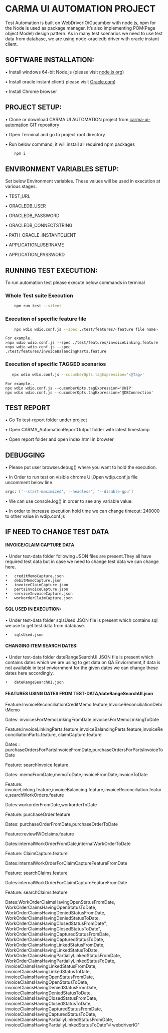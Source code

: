 # CARMA UI AUTOMATION PROJECT

Test Automation is built on WebDriverIO/Cucumber with node.js, npm for the Node is used as package manager. It’s also implementing POM(Page object Model) design pattern. As in many test scenarios we need to use test data from database, we are using node-oracledb driver with oracle instant client.

## SOFTWARE INSTALLATION:
•	Install windows 64-bit Node.js (please visit [node.js org](https://nodejs.org/en/download/))

•	Install oracle instant client( please visit [Oracle.com](https://www.oracle.com/in/database/technologies/instant-client/winx64-64-downloads.html))

•	Install Chrome browser

## PROJECT SETUP:
•	Clone or download CARMA UI AUTOMATION project from [carma-ui-automation](https://stash.netjets.com/projects/AIRC/repos/carma-ui-automation/browse) GIT repository
     
•	Open Terminal and go to project root directory

•	Run below command, it will install all required npm packages
```bash
    npm i
```


## ENVIRONMENT VARIABLES SETUP: 

Set below Environment variables. These values will be used in execution at various stages.

•	TEST_URL

•	ORACLEDB_USER

•	ORACLEDB_PASSWORD

•	ORACLEDB_CONNECTSTRING

•	PATH_ORACLE_INSTANTCLIENT

•	APPLICATION_USERNAME

•	APPLICATION_PASSWORD


## RUNNING TEST EXECUTION:

To run automation test please execute below commands in terminal

###	Whole Test suite Execution
```bash
    npm run test --silent
```
###	Execution of specific feature file
```bash
	npx wdio wdio.conf.js --spec ./test/features/<feature file name>
```
    For example.
    >npx wdio wdio.conf.js --spec ./test/features/invoiceLinking.feature
    >npx wdio wdio.conf.js --spec ./test/features/invoiceBalancingParts.feature
   
    

###	Execution of specific TAGGED scenarios
 ```bash
	npx wdio wdio.conf.js --cucumberOpts.tagExpression='<@Tag>'
```
    For example..	
    npx wdio wdio.conf.js --cucumberOpts.tagExpression='@WIP'
    npx wdio wdio.conf.js --cucumberOpts.tagExpression='@DBConnection'



## TEST REPORT
•  Go To test-report folder under project

•  Open CARMA_AutomationReportOutput folder with latest timestamp

•  Open report folder and open index.html in browser

## DEBUGGING
•  Please put user browser.debug() where you want to hold the execution.

•  In Order to run test on visible chrome UI,Open wdip.conf.js file uncomment  below line
 ```bash
args: ['--start-maximized','--headless', '--disable-gpu']
```
•  We can use console.log() in order to see any variable value.

•  In order to increase execution hold time we can change timeout: 240000 to other value in wdip.conf.js

## IF NEED TO CHANGE TEST DATA
#### INVOICE/CLAIM CAPTURE DATA
•	Under test-data folder following JSON files are present.They all have required test data but in  case we need to change test data we can change here.

    •   creditMemoCapture.json
	•   debitMemoCapture.json
    •   invoiceClaimCapture.json
    •   partsInvoiceCapture.json
    •   serviceInvoiceCapture.json
    •   workorderClaimCapture.json  

#### SQL USED IN EXECUTION:
•	Under test-data folder sqlsUsed JSON file is present which contains sql we use to get test data from database.

    •   sqlsUsed.json

    
#### CHANGING ITEM SEARCH DATES:
•	Under test-data folder dateRangeSearchUI JSON file is present which contains dates which we are using to get data on QA Enviornment,if data is not available in test enviornment for the given dates we can change these dates here accordingly.

    •   dateRangeSearchUI.json

#### FEATURES USING DATES FROM TEST-DATA/dateRangeSearchUI.json

Feature:InvoiceReconciliationCreditMemo.feature,InvoiceReconciliationDebitMemo

Dates: invoicesForMemoLinkingFromDate,invoicesForMemoLinkingToDate

Feature:invoiceLinkingParts.feature,invoiceBalancingParts.feature,invoiceReconciliationParts.feature, claimCapture.feature

Dates : purchaseOrdersForPartsInvoiceFromDate,purchaseOrdersForPartsInvoiceToDate

Feature: searchInvoice.feature

Dates: memoFromDate,memoToDate,invoiceFromDate,invoiceToDate

Feature: invoiceLinking.feature,invoiceBalancing.feature,invoiceReconciliation.feature,searchWorkOrders.feature

Dates:workorderFromDate,workorderToDate

Feature: purchaseOrder.feature

Dates: purchaseOrderFromDate,purchaseOrderToDate

Feature:reviewIWOclaims.feature

Dates:internalWorkOrderFromDate,internalWorkOrderToDate

Feature:  ClaimCapture.feature

Dates:internalWorkOrderForClaimCaptureFeatureFromDate

Feature:  searchClaims.feature

Dates:internalWorkOrderForClaimCaptureFeatureFromDate

Feature: searchClaims.feature

Dates:WorkOrderClaimsHavingOpenStatusFromDate,
	WorkOrderClaimsHavingOpenStatusToDate,
	WorkOrderClaimsHavingDeniedStatusFromDate,
	WorkOrderClaimsHavingDeniedStatusToDate,
	WorkOrderClaimsHavingClosedStatusFromDate",
	WorkOrderClaimsHavingClosedStatusToDate",
	WorkOrderClaimsHavingCapturedStatusFromDate,
	WorkOrderClaimsHavingCapturedStatusToDate,
	WorkOrderClaimsHavingLinkedStatusFromDate,
	WorkOrderClaimsHavingLinkedStatusToDate,
	WorkOrderClaimsHavingPartiallyLinkedStatusFromDate,
	WorkOrderClaimsHavingPartiallyLinkedStatusToDate,
	invoiceClaimsHavingLinkedStatusFromDate,
	invoiceClaimsHavingLinkedStatusToDate,
	invoiceClaimsHavingOpenStatusFromDate,
	invoiceClaimsHavingOpenStatusToDate,
	invoiceClaimsHavingDeniedStatusFromDate,
	invoiceClaimsHavingDeniedStatusToDate,
	invoiceClaimsHavingClosedStatusFromDate,
	invoiceClaimsHavingClosedStatusToDate,
	invoiceClaimsHavingCapturedStatusFromDate,
	invoiceClaimsHavingCapturedStatusToDate,
	invoiceClaimsHavingPartiallyLinkedStatusFromDate,
	invoiceClaimsHavingPartiallyLinkedStatusToDate"# webdriverIO" 
